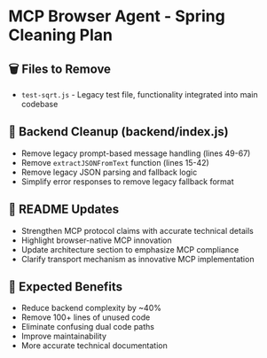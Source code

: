 # MCP Browser Agent - Spring Cleaning Plan

## 🗑️ Files to Remove
- `test-sqrt.js` - Legacy test file, functionality integrated into main codebase

## 🔧 Backend Cleanup (backend/index.js)
- Remove legacy prompt-based message handling (lines 49-67)
- Remove `extractJSONFromText` function (lines 15-42)
- Remove legacy JSON parsing and fallback logic
- Simplify error responses to remove legacy fallback format

## 📝 README Updates
- Strengthen MCP protocol claims with accurate technical details
- Highlight browser-native MCP innovation
- Update architecture section to emphasize MCP compliance
- Clarify transport mechanism as innovative MCP implementation

## 🎯 Expected Benefits
- Reduce backend complexity by ~40%
- Remove 100+ lines of unused code
- Eliminate confusing dual code paths
- Improve maintainability
- More accurate technical documentation
